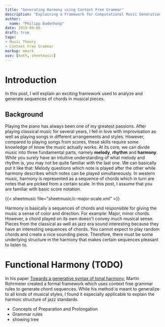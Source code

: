 ```yaml
---
title: "Generating Harmony using Context Free Grammar"
description: "Explaining a Framework for Computational Music Generation"
author:
  name: "Philipp Badenhoop"
date: 2019-09-06
draft: true
tags:
- Music Theory
- Context Free Grammar
markup: mmark
use: [math, sheetmusic]
---
```


# Introduction

In this post, I will explain an exciting framework used to analyze and generate sequences of chords in musical pieces. 

## Background

Playing the piano has always been one of my greatest passions.
After playing classical music for several years, I fell in love with improvisation as well as playing songs in different arrangements and styles.
However, compared to playing songs from scores, these skills require some knowledge of know the music actually works.
At its core, we can divide music into three fundamental parts, namely **melody**, **rhythm** and **harmony**.
While you surely have an intuitive understanding of what melody and rhythm is, you may not be quite familiar with the last one.
We can basically put it like that: 
Melody questions which note is played after the other while harmony describes which notes can be played simultaneously.
In western music, harmony is represented as a sequence of chords which in turn are notes that are picked from a certain scale.
In this post, I assume that you are familiar with basic score notation.

{{< sheetmusic file="sheetmusic/c-major-scale.xml" >}}

Harmony is basically a sequences of chords and responsible for giving the music a sense of color and direction.
For example: Major, minor chords.
However, a chord played on its own doesn't convey much musical sense.
Pieces from the classical as well as jazz era sound interesting because they have an interesting sequences of chords.
You cannot expect to play random chords and create a nice sounding piece.
Therefore, there must be some underlying structure in the harmony that makes certain sequences pleasant to listen to.

# Functional Harmony (TODO)

In his paper [Towards a generative syntax of tonal harmony](https://www.tandfonline.com/doi/pdf/10.1080/17459737.2011.573676?needAccess=true),
Martin Rohrmeier created a formal framework which uses context free grammar rules to generate chord sequences.
While his method is meant to generalize to all kinds of musical styles, I found it especially applicable to explain the harmoic structure of jazz standards.

- Concepts of Preparation and Prolongation
- Grammar rules
- showing tree

